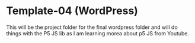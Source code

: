 # Template-04 (WordPress)


This will be the project folder for the final wordpress folder and will do things with the P5 JS lib as I am learning morea about p5 JS from Youtube. 
